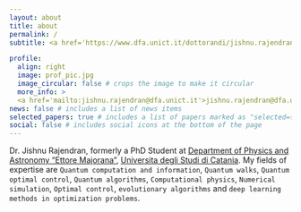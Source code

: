 ```yaml
---
layout: about
title: about
permalink: /
subtitle: <a href='https://www.dfa.unict.it/dottorandi/jishnu.rajendran'>Affiliations</a>.Universita degli Studi di Catania

profile:
  align: right
  image: prof_pic.jpg
  image_circular: false # crops the image to make it circular
  more_info: >
  <a href='mailto:jishnu.rajendran@dfa.unict.it'>jishnu.rajendran@dfa.unict.it</a>
news: false # includes a list of news items
selected_papers: true # includes a list of papers marked as "selected={true}"
social: false # includes social icons at the bottom of the page
---
```


Dr. Jishnu Rajendran, formerly a PhD Student at [Department of Physics and Astronomy &ldquo;Ettore Majorana&rdquo;](http://www.dfa.unict.it/en), [Universita degli Studi di Catania](https://www.unict.it/en). My fields of expertise are `Quantum computation and information`, `Quantum walks`, `Quantum optimal control`, `Quantum algorithms`, `Computational physics`, `Numerical simulation`, `Optimal control`, `evolutionary algorithms` and `deep learning methods in optimization problems`.
